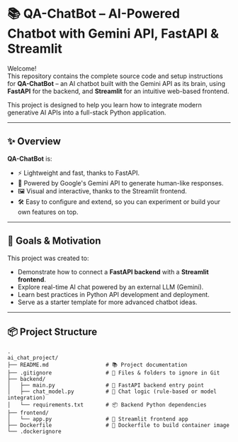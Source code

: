 # 📚 QA-ChatBot – AI-Powered Chatbot with Gemini API, FastAPI & Streamlit

Welcome!  
This repository contains the complete source code and setup instructions for **QA-ChatBot** – an AI chatbot built with the Gemini API as its brain, using **FastAPI** for the backend, and **Streamlit** for an intuitive web-based frontend.

This project is designed to help you learn how to integrate modern generative AI APIs into a full-stack Python application.

---

## ✨ Overview

**QA-ChatBot** is:
- ⚡ Lightweight and fast, thanks to FastAPI.
- 🧠 Powered by Google's Gemini API to generate human-like responses.
- 🖼️ Visual and interactive, thanks to the Streamlit frontend.
- 🛠️ Easy to configure and extend, so you can experiment or build your own features on top.

---

## 🎯 Goals & Motivation

This project was created to:
- Demonstrate how to connect a **FastAPI backend** with a **Streamlit frontend**.
- Explore real-time AI chat powered by an external LLM (Gemini).
- Learn best practices in Python API development and deployment.
- Serve as a starter template for more advanced chatbot ideas.

---

## 📦 Project Structure

```plaintext
.
ai_chat_project/
├── README.md                  # 📚 Project documentation
├── .gitignore                 # 🚫 Files & folders to ignore in Git
├── backend/
│   ├── main.py                # 🚀 FastAPI backend entry point
│   ├── chat_model.py          # 🧠 Chat logic (rule-based or model integration)
│   └── requirements.txt       # 📦 Backend Python dependencies
├── frontend/
│   └── app.py                 # 🎨 Streamlit frontend app
├── Dockerfile                 # 🐳 Dockerfile to build container image
└── .dockerignore

